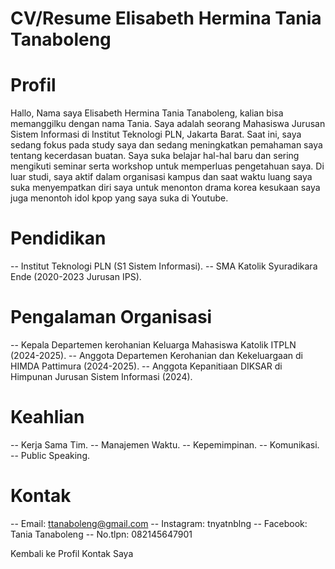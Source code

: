 # CV/Resume Elisabeth Hermina Tania Tanaboleng
# Profil
Hallo, Nama saya Elisabeth Hermina Tania Tanaboleng, kalian bisa memanggilku dengan nama Tania. Saya adalah seorang Mahasiswa Jurusan Sistem Informasi di Institut Teknologi PLN, Jakarta Barat. Saat ini, saya sedang fokus pada study saya dan sedang meningkatkan pemahaman saya tentang kecerdasan buatan. Saya suka belajar hal-hal baru dan sering mengikuti seminar serta workshop untuk memperluas pengetahuan saya. Di luar studi, saya aktif dalam organisasi kampus dan saat waktu luang saya suka menyempatkan diri saya untuk menonton drama korea kesukaan saya juga menontoh idol kpop yang saya suka di Youtube.

# Pendidikan
-- Institut Teknologi PLN (S1 Sistem Informasi).
-- SMA Katolik Syuradikara Ende (2020-2023 Jurusan IPS).

# Pengalaman Organisasi
-- Kepala Departemen kerohanian Keluarga Mahasiswa Katolik ITPLN (2024-2025).
-- Anggota Departemen Kerohanian dan Kekeluargaan di HIMDA Pattimura (2024-2025).
-- Anggota Kepanitiaan DIKSAR di Himpunan Jurusan Sistem Informasi (2024).

# Keahlian
-- Kerja Sama Tim.
-- Manajemen Waktu.
-- Kepemimpinan.
-- Komunikasi.
-- Public Speaking.

# Kontak
-- Email: ttanaboleng@gmail.com
-- Instagram: tnyatnblng
-- Facebook: Tania Tanaboleng
-- No.tlpn: 082145647901

Kembali ke Profil Kontak Saya
